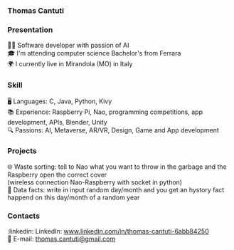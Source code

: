 ### **Thomas Cantuti**

<!--
**ThomasCantuti/ThomasCantuti** is a ✨ _special_ ✨ repository because its `README.md` (this file) appears on your GitHub profile.
-->

### Presentation
👨‍💻 Software developer with passion of AI  
🎓 I'm attending computer science Bachelor's from Ferrara  
🌍 I currently live in Mirandola (MO) in Italy  

### Skill
🖥️ Languages: C, Java, Python, Kivy  
📚 Experience: Raspberry Pi, Nao, programming competitions, app development, APIs, Blender, Unity  
🔍 Passions: AI, Metaverse, AR/VR, Design, Game and App development  

### Projects
🌐 Waste sorting: tell to Nao what you want to throw in the garbage and the Raspberry open the correct cover  
                  (wireless connection Nao-Raspberry with socket in python)  
🎲 Data facts: write in input random day/month and you get an hystory fact happend on this day/month of a random year  

### Contacts
:linkedin: LinkedIn: www.linkedin.com/in/thomas-cantuti-6abb84250  
📧 E-mail: thomas.cantuti@gmail.com
